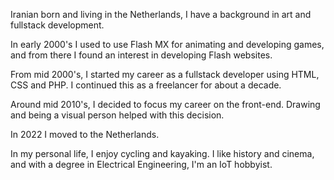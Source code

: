 Iranian born and living in the Netherlands, I have a background in art and fullstack development.

In early 2000's I used to use Flash MX for animating and developing games, and from there I found an interest in developing Flash websites.

From mid 2000's, I started my career as a fullstack developer using HTML, CSS and PHP. I continued this as a freelancer for about a decade.

Around mid 2010's, I decided to focus my career on the front-end. Drawing and being a visual person helped with this decision.

In 2022 I moved to the Netherlands.

In my personal life, I enjoy cycling and kayaking. I like history and cinema, and with a degree in Electrical Engineering, I'm an IoT hobbyist.